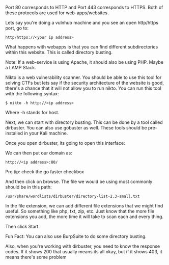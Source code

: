 Port 80 corresponds to HTTP and Port 443 corresponds to HTTPS. Both of these protocols are used for web-apps/websites. 

Lets say you're doing a vulnhub machine and you see an open http/https port, go to:

```
http/https://<your ip address>
```

What happens with webapps is that you can find different subdirectories within this website. This is called directory busting.

Note: If a web-service is using Apache, it should also be using PHP. Maybe a LAMP Stack.

Nikto is a web vulnerability scanner. You should be able to use this tool for solving CTFs but lets say if the security architecture of the website is good, there's a chance that it will not allow you to run nikto. You can run this tool with the following syntax:

```
$ nikto -h http://<ip address>
```

Where -h stands for host.

Next, we can start with directory busting. This can be done by a tool called dirbuster. You can also use gobuster as well. These tools should be pre-installed in your Kali machine. 

Once you open dirbuster, its going to open this interface:



We can then put our domain as:

```
http://<ip address>:80/
```

Pro tip: check the go faster checkbox

And then click on browse. The file we would be using most commonly should be in this path:

```
/usr/share/wordlists/dirbuster/directory-list-2.3-small.txt
```

In the file extension, we can add different file extensions that we might find useful. So something like php, txt, zip, etc. Just know that the more file extensions you add, the more time it will take to scan each and every thing.

Then click Start.

Fun Fact: You can also use BurpSuite to do some directory busting. 

Also, when you're working with dirbuster, you need to know the response codes. If it shows 200 that usually means its all okay, but if it shows 403, it means there's some problem